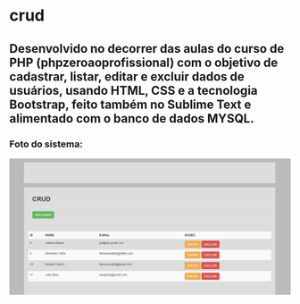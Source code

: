 # crud

## Desenvolvido no decorrer das aulas do curso de PHP (phpzeroaoprofissional) com o objetivo de cadastrar, listar, editar e excluir dados de usuários, usando HTML, CSS e a tecnologia Bootstrap, feito também no Sublime Text e alimentado com o banco de dados MYSQL.

### Foto do sistema:

![crud](https://github.com/Favero84/crud/blob/master/crud01.png)
